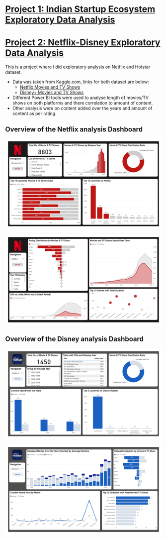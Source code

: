# [Project 1: Indian Startup Ecosystem Exploratory Data Analysis](https://github.com/vivek-singh-26/vivek-s_portfolio/tree/main/Project_1_Indian_Startup_Ecosystem_Analysis)
# [Project 2: Netflix-Disney Exploratory Data Analysis](https://github.com/VivekPratapSingh70/Netflix-Disney-Analysis)

This is a project where I did exploratory analysis on Netflix and Hotstar dataset.

- Data was taken from Kaggle.com, links for both dataset are below:
  - [Netflix Movies and TV Shows](https://www.kaggle.com/datasets/shivamb/netflix-shows)
  - [Disney+ Movies and TV Shows](https://www.kaggle.com/datasets/shivamb/disney-movies-and-tv-shows)
- Different Power BI tools were used to analyse length of movies/TV shows on both platforms and there correlation to amount of content.
- Other analysis were on content added over the years and amount of content as per rating.
## Overview of the Netflix analysis Dashboard
![Netflix 1](Images/Netflix1.jpg)

![Netflix 2](Images/Netflix2.jpg)

## Overview of the Disney analysis Dashboard

![Disney 1](Images/Disney1.jpg)

![Disney 2](Images/Disney2.jpg)
